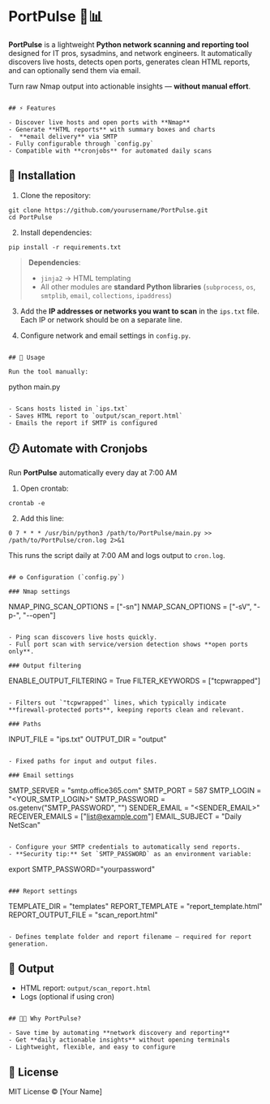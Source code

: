# PortPulse 🐍📊

**PortPulse** is a lightweight **Python network scanning and reporting tool** designed for IT pros, sysadmins, and network engineers. It automatically discovers live hosts, detects open ports, generates clean HTML reports, and can optionally send them via email.  

Turn raw Nmap output into actionable insights — **without manual effort**.  

```

## ⚡ Features

- Discover live hosts and open ports with **Nmap**  
- Generate **HTML reports** with summary boxes and charts  
-  **email delivery** via SMTP  
- Fully configurable through `config.py`  
- Compatible with **cronjobs** for automated daily scans  

```

## 🐍 Installation

1. Clone the repository:  
```
git clone https://github.com/yourusername/PortPulse.git
cd PortPulse
```

2. Install dependencies:  
```
pip install -r requirements.txt
```

> **Dependencies**:  
> - `jinja2` → HTML templating  
> - All other modules are **standard Python libraries** (`subprocess`, `os`, `smtplib`, `email`, `collections`, `ipaddress`)  

3. Add the **IP addresses or networks you want to scan** in the `ips.txt` file. Each IP or network should be on a separate line.  

4. Configure network and email settings in `config.py`.  

```

## 🚀 Usage

Run the tool manually:  
```
python main.py
```

- Scans hosts listed in `ips.txt`  
- Saves HTML report to `output/scan_report.html`  
- Emails the report if SMTP is configured  

```

## 🕖 Automate with Cronjobs

Run **PortPulse** automatically every day at 7:00 AM

1. Open crontab:  
```
crontab -e
```

2. Add this line:  
```
0 7 * * * /usr/bin/python3 /path/to/PortPulse/main.py >> /path/to/PortPulse/cron.log 2>&1
```

This runs the script daily at 7:00 AM and logs output to `cron.log`.  

```

## ⚙️ Configuration (`config.py`)

### Nmap settings
```
NMAP_PING_SCAN_OPTIONS = ["-sn"]
NMAP_SCAN_OPTIONS = ["-sV", "-p-", "--open"]
```

- Ping scan discovers live hosts quickly.  
- Full port scan with service/version detection shows **open ports only**.  

### Output filtering
```
ENABLE_OUTPUT_FILTERING = True
FILTER_KEYWORDS = ["tcpwrapped"]
```

- Filters out `"tcpwrapped"` lines, which typically indicate **firewall-protected ports**, keeping reports clean and relevant.  

### Paths
```
INPUT_FILE = "ips.txt"
OUTPUT_DIR = "output"
```

- Fixed paths for input and output files.  

### Email settings
```
SMTP_SERVER = "smtp.office365.com"
SMTP_PORT = 587
SMTP_LOGIN = "<YOUR_SMTP_LOGIN>"
SMTP_PASSWORD = os.getenv("SMTP_PASSWORD", "")
SENDER_EMAIL = "<SENDER_EMAIL>"
RECEIVER_EMAILS = ["list@example.com"]
EMAIL_SUBJECT = "Daily NetScan"
```

- Configure your SMTP credentials to automatically send reports.  
- **Security tip:** Set `SMTP_PASSWORD` as an environment variable:  
```
export SMTP_PASSWORD="yourpassword"
```

### Report settings
```
TEMPLATE_DIR = "templates"
REPORT_TEMPLATE = "report_template.html"
REPORT_OUTPUT_FILE = "scan_report.html"
```

- Defines template folder and report filename — required for report generation.  

```

## 📂 Output

- HTML report: `output/scan_report.html`  
- Logs (optional if using cron)  

```

## 🧑‍💻 Why PortPulse?

- Save time by automating **network discovery and reporting**  
- Get **daily actionable insights** without opening terminals  
- Lightweight, flexible, and easy to configure  

```

## 📌 License

MIT License © [Your Name]  
